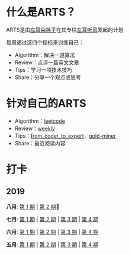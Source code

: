 # 什么是ARTS？
ARTS是由[左耳朵耗子](http://weibo.com/haoel?s=6cm7D0)在其专栏[左耳听风](https://time.geekbang.org/column/48)发起的计划

每周通过这四个指标来训练自己：
* Algorithm：解决一道算法
* Review：点评一篇英文文章
* Tips：学习一项技术技巧
* Share：分享一个观点或思考

# 针对自己的ARTS
* Algorithm：[leetcode](https://github.com/azl397985856/leetcode)
* Review：[weekly](https://github.com/ruanyf/weekly)
* Tips：[from_coder_to_expert](https://github.com/haymaicc/from_coder_to_expert)，[gold-miner](https://github.com/xitu/gold-miner)
* Share：最近阅读内容

# 打卡

## 2019
**八月**: [第 1 期](src/arts-13/README.md) | [第 2 期](./src/arts-14/README.md):high_brightness:

**七月**: [第 1 期](src/arts-09/README.md) | [第 2 期](./src/arts-10/README.md) | [第 3 期](./src/arts-11/README.md) | [第 4 期](./src/arts-12/README.md)

**六月**: [第 1 期](src/arts-05/README.md) | [第 2 期](src/arts-06/README.md) | [第 3 期](src/arts-07/README.md) | [第 4 期](src/arts-08/README.md)

**五月**: [第 1 期](src/arts-01/README.md) | [第 2 期](src/arts-02/README.md) | [第 3 期](src/arts-03/README.md) | [第 4 期](src/arts-04/README.md)

